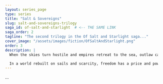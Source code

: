 ```yaml
---
layout: series_page
type: series
title: "Salt & Sovereigns"
slug: salt-and-sovereigns-trilogy
saga_id: of-salt-and-starlight  # <-- THE SAME LINK
saga_order: 2
tagline: "The second trilogy in the Of Salt and Starlight saga..."
cover_image: "/assets/images/fiction/OfSaltAndStarlight.png"
order: 3
description: |
  When the skies turn hostile and empires retreat to the sea, outlaw captains and corporate fleets fight to rule the trade winds. Salt & Sovereigns charts the rise of a reluctant pirate hero who raids AetherCorp’s lifeblood, topples the dream of a reborn Panama Canal, and forges a code that could unite—or doom—the free seas.

  In a world rebuilt on sails and scarcity, freedom has a price and power rides the tide. Across three sweeping adventures, Salt & Sovereigns follows daring raids, knife-edge diplomacy, and the birth of a confederation that dares to stand against a ruthless corporate empire.
---
```

...
